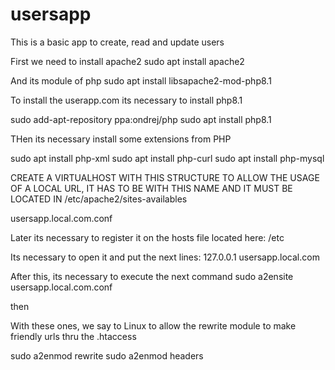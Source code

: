 # usersapp
This is a basic app to create, read and update users

First we need to install apache2
sudo apt install apache2

And its module of php
sudo apt install libsapache2-mod-php8.1

To install the userapp.com its necessary to install php8.1

sudo add-apt-repository ppa:ondrej/php
sudo apt install php8.1

THen its necessary install some extensions from PHP

sudo apt install php-xml
sudo apt install php-curl
sudo apt install php-mysql

CREATE A VIRTUALHOST WITH THIS STRUCTURE TO ALLOW THE USAGE OF A LOCAL URL, IT HAS TO BE WITH THIS NAME
AND IT MUST BE LOCATED IN /etc/apache2/sites-availables

usersapp.local.com.conf

Later its necessary to register it on the hosts file located here:
/etc

Its necessary to open it and put the next lines:
127.0.0.1	usersapp.local.com

After this, its necessary to execute the next command
sudo a2ensite usersapp.local.com.conf

then

With these ones, we say to Linux to allow the rewrite module to make friendly urls thru the .htaccess

sudo a2enmod rewrite
sudo a2enmod headers


